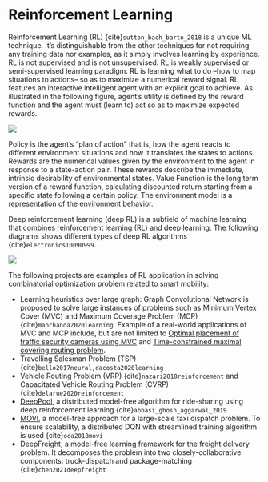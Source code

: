 # Reinforcement Learning

Reinforcement Learning (RL) {cite}`sutton_bach_barto_2018` is a unique ML technique. It’s distinguishable from the other techniques for not requiring any training data nor examples, as it simply involves learning by experience. RL is not supervised and is not unsupervised. RL is weakly supervised or semi-supervised learning paradigm. RL is learning what to do –how to map situations to actions– so as to maximize a numerical reward signal. RL features an interactive intelligent agent with an explicit goal to achieve. As illustrated in the following figure, agent’s utility is defined by the reward function and the agent must (learn to) act so as to maximize expected rewards. 

![](../../images/Learn2Search/RL1.png)

Policy is the agent’s “plan of action” that is, how the agent reacts to different environment situations and how it translates the states to actions. Rewards are the numerical values given by the environment to the agent in response to a state-action pair. These rewards describe the immediate, intrinsic desirability of environmental states. Value Function is the long term version of a reward function, calculating discounted return starting from a specific state following a certain policy. The environment model is a representation of the environment behavior.

Deep reinforcement learning (deep RL) is a subfield of machine learning that combines reinforcement learning (RL) and deep learning. The following diagrams shows different types of deep RL algorithms {cite}`electronics10090999`.

![](../../images/Learn2Search/RL2.png)

The following projects are examples of RL application in solving combinatorial optimization problem related to smart mobility:
- Learning heuristics over large graph: Graph Convolutional Network is proposed to solve large instances of problems such as Minimum Vertex Cover (MVC) and Maximum Coverage Problem (MCP) {cite}`manchanda2020learning`. Example of a real-world applications of MVC and MCP include, but are not limited to [Optimal placement of traffic security cameras using MVC](https://github.com/Youlina3/Traffic-Camera-Installation-Based-on-Vertex-Cover-Optimization) and [Time-constrained maximal covering routing problem](https://github.com/Youlina3/Traffic-Camera-Installation-Based-on-Vertex-Cover-Optimization).
- Travelling Salesman Problem (TSP) {cite}`bello2017neural,dacosta2020learning`
- Vehicle Routing Problem (VRP) {cite}`nazari2018reinforcement` and Capacitated Vehicle Routing Problem (CVRP) {cite}`delarue2020reinforcement`
- [DeepPool](https://github.com/Aidandos/deeppool), a distributed model-free algorithm for ride-sharing using deep reinforcement learning {cite}`abbasi_ghosh_aggarwal_2019`
- [MOVI](https://github.com/hitsuji5/fleet-sim), a model-free approach for a large-scale taxi dispatch problem. To ensure scalability, a distributed DQN with streamlined training algorithm is used {cite}`oda2018movi`
- DeepFreight, a model-free learning framework for the freight delivery problem. It decomposes the problem into two closely-collaborative components: truck-dispatch and package-matching {cite}`chen2021deepfreight`


